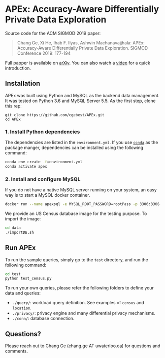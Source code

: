 # APEx: Accuracy-Aware Differentially Private Data Exploration

Source code for the ACM SIGMOD 2019 paper:
> Chang Ge, Xi He, Ihab F. Ilyas, Ashwin Machanavajjhala: APEx: Accuracy-Aware Differentially Private Data Exploration. SIGMOD Conference 2019: 177-194

Full papper is available on [arXiv](https://arxiv.org/pdf/1712.10266.pdf). You can also watch a [video](https://av.tib.eu/media/42854) for a quick introduction.

## Installation

APEx was built using Python and MySQL as the backend data management. It was tested on Python 3.6 and MySQL Server 5.5. As the first step, clone this rep:

```bash##
git clone https://github.com/cgebest/APEx.git 
cd APEx
```

### 1. Install Python dependencies

The dependencies are listed in the `environment.yml`. If you use [`conda`](https://docs.conda.io/projects/conda/en/latest/user-guide/install/) as the package manger, dependencies can be installed using the following command:

```bash
conda env create -f=environment.yml
conda activate apex
```

### 2. Install and configure MySQL

If you do not have a native MySQL server running on your system, an easy way is to start a MySQL docker container.

```bash
docker run --name apexsql -e MYSQL_ROOT_PASSWORD=rootPass -p 3306:3306 -d mysql
```
We provide an US Census database image for the testing purpose. To import the image:

```bash
cd data
./importDB.sh
```

## Run APEx

To run the sample queries, simply go to the `test` directory, and run the following command:
```bash
cd test
python test_census.py
```

To run your own queries, please refer the following folders to define your data and queries:
+ `./query/`: workload query definition. See examples of `census` and `location`.
+ `./privacy/`: privacy engine and many differential privacy mechanisms.
+ `./conn/`: database connection.

## Questions?

Please reach out to Chang Ge (chang.ge AT uwaterloo.ca) for questions and comments. 
